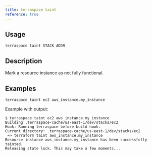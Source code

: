 ```yaml
---
title: terraspace taint
reference: true
---
```


## Usage

    terraspace taint STACK ADDR

## Description

Mark a resource instance as not fully functional.

## Examples

    terraspace taint ec2 aws_instance.my_instance

Example with output:

	$ terraspace taint ec2 aws_instance.my_instance
	Building .terraspace-cache/us-east-1/dev/stacks/ec2
	Hook: Running terraspace before build hook.
	Current directory: .terraspace-cache/us-east-1/dev/stacks/ec2
	 => terraform taint aws_instance.my_instance
	Resource instance aws_instance.my_instance has been successfully tainted.
	Releasing state lock. This may take a few moments...



